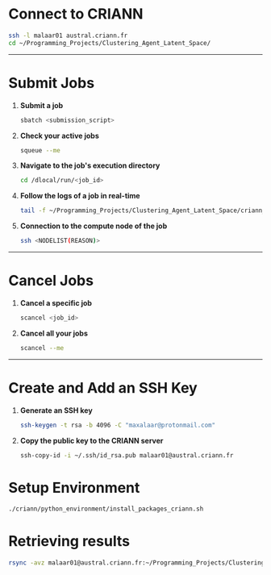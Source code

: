 # **Connect to CRIANN**  
```bash
ssh -l malaar01 austral.criann.fr  
cd ~/Programming_Projects/Clustering_Agent_Latent_Space/  
```

---

# **Submit Jobs**  
1. **Submit a job**  
   ```bash
   sbatch <submission_script>
   ```  

2. **Check your active jobs**  
   ```bash
   squeue --me
   ```  

3. **Navigate to the job's execution directory**  
   ```bash
   cd /dlocal/run/<job_id>
   ```  

4. **Follow the logs of a job in real-time**  
   ```bash
   tail -f ~/Programming_Projects/Clustering_Agent_Latent_Space/criann_logs/<file_name>
   ```  

5. **Connection to the compute node of the job**
   ```bash
   ssh <NODELIST(REASON)>
   ```

---

# **Cancel Jobs**
1. **Cancel a specific job**  
   ```bash
   scancel <job_id>
   ```

2. **Cancel all your jobs**  
   ```bash
   scancel --me
   ```

---

# **Create and Add an SSH Key**  
1. **Generate an SSH key**  
   ```bash
   ssh-keygen -t rsa -b 4096 -C "maxalaar@protonmail.com"
   ```  

2. **Copy the public key to the CRIANN server**  
   ```bash
   ssh-copy-id -i ~/.ssh/id_rsa.pub malaar01@austral.criann.fr
   ```

# Setup Environment

```bash
./criann/python_environment/install_packages_criann.sh
```

# Retrieving results
```bash
rsync -avz malaar01@austral.criann.fr:~/Programming_Projects/Clustering_Agent_Latent_Space/experiments/<expeiment_name> ./experiments/criann/
```
